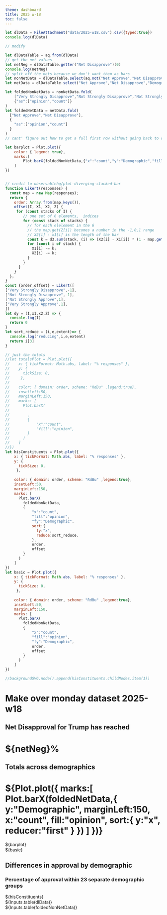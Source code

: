 ```yaml
---
theme: dashboard
title: 2025 w-18
toc: false
---
```




```js
let dlData = FileAttachment("data/2025-w18.csv").csv({typed:true})
console.log(dlData)

// modify 
```


```js
let dlDataTable = aq.from(dlData)
// get the net values
let netNeg = dlDataTable.getter("Net Disapprove")(0)
console.log(netNeg)
// split off the nets because we don't want them as bars
let nonNetData = dlDataTable.select(aq.not("Net Approve","Net Disapprove"))
let netData = dlDataTable.select("Net Approve","Net Disapprove","Demographic")

let foldedNonNetData = nonNetData.fold(
    ["Very Strongly Disapprove","Not Strongly Disapprove","Not Strongly Approve","Very Strongly Approve"],
    {"as":["opinion","count"]}
)
let foldedNetData = netData.fold(
  ["Net Approve","Net Disapprove"],
  {
    "as":["opinion","count"]
  }
)
// cant' figure out how to get a full first row without going back to objects array
```
```js
let barplot = Plot.plot({
    color: { legend: true},
    marks:[
        Plot.barX(foldedNonNetData,{"x":"count","y":"Demographic","fill":"opinion"})
    ]
})
```

```js

// credit to observablehq/plot-diverging-stacked-bar
function Likert(responses) {
  const map = new Map(responses);
  return {
    order: Array.from(map.keys()),
    offset(I, X1, X2, Z) {
     for (const stacks of I) {
        // one set of 6 elements,  indices
        for (const stack of stacks) {
          // for each elelement in the 6
          // the map.get(Z[i]) becomes a number in the -1,0,1 range
          // X2[i] - x1[i] is the length of the bar
          const k = d3.sum(stack, (i) => (X2[i] - X1[i]) * (1 - map.get(Z[i]))) / 2;
          for (const i of stack) {
            X1[i] -= k;
            X2[i] -= k;
          }
        }
      }
    }
  };
}
const {order,offset} = Likert([
["Very Strongly Disapprove",-1],
["Not Strongly Disapprove",-1],
["Not Strongly Approve",1],
["Very Strongly Approve",1],
])
let dy = (I,x1,x2,Z) => {
  console.log(I)
  return 0
}
let sort_reduce = (i,e,extent)=> {
  console.log("reducing",i,e,extent)
  return i[3]
}

// just the totals 
//let totalsPlot = Plot.plot({
//    x: { tickFormat: Math.abs, label: "% responses" },
//    y: { 
//      tickSize: 0,
//     },
//     
//    color: { domain: order, scheme: "RdBu" ,legend:true},
//    insetLeft:50,
//    marginLeft:150,
//    marks: [
//      Plot.barX(
//
//        ,
//        {
//            "x":"count",
//            "fill":"opinion",
//        }
//      )
//    ]
//})
let hisConstituents = Plot.plot({
    x: { tickFormat: Math.abs, label: "% responses" },
    y: { 
      tickSize: 0,
     },
     
    color: { domain: order, scheme: "RdBu" ,legend:true},
    insetLeft:50,
    marginLeft:150,
    marks: [
      Plot.barX(
        foldedNonNetData,
        {
            "x":"count",
            "fill":"opinion",
            "fy":"Demographic",
            sort:{
              fy:"x",
              reduce:sort_reduce,
            },
            order,
            offset
        }
      )
    ]
})
let basic = Plot.plot({
    x: { tickFormat: Math.abs, label: "% responses" },
    y: { 
      tickSize: 0,
     },
     
    color: { domain: order, scheme: "RdBu" ,legend:true},
    insetLeft:50,
    marginLeft:150,
    marks: [
      Plot.barX(
        foldedNonNetData,
        {
            "x":"count",
            "fill":"opinion",
            "fy":"Demographic",
            order,
            offset
        }
      )
    ]
})

//backgroundSVG.node().append(hisConstituents.childNodes.item(1))
```
<h1>
Make over monday dataset 2025-w18
</h1>
<div class="grid grid-cols-4">
<div class="card">
<h2>Net Disapproval for Trump has reached 
<h1>${netNeg}%</h1>
</h2>
</div>
<div class="card">
  <h2>Totals across demographics 
  <h1>${Plot.plot({
    marks:[
      Plot.barX(foldedNetData,{
        y:"Demographic",
        marginLeft:150,
        x:"count",
        fill:"opinion",
        sort:{
          y:"x",
          reducer:"first"
        }
      })
    ]
  })}</h1>
  </h2>
</div>
<div class="card grid-colspan-1 grid-rowspan-1">
${barplot}
</div>
</div>



</div>
<div class="grid grid-cols-4">

  <div class="card grid-colspan-2 grid-rowspan-2">
    ${basic}
  </div>
  <div class="card grid-colspan-2 grid-rowspan-2">
    <h2> Differences in approval by demographic</h2>
    <h3> Percentage of approval within 23 separate demographic groups</h3>
    ${hisConstituents}
  </div>
</div>

<div class="card">
${Inputs.table(dlData)}
</div>
<div class="card">
${Inputs.table(foldedNonNetData)}
</div>